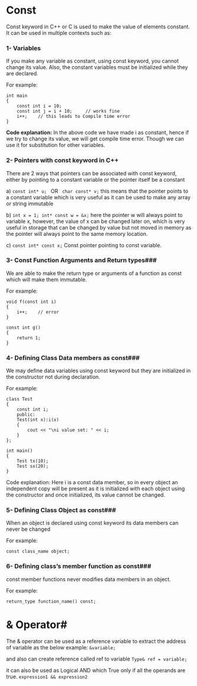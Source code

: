 # Const #

Const keyword in C++ or C is used to make the value of elements constant. It can be used in multiple contexts such as:

### 1-	Variables ###
If you make any variable as constant, using const keyword, you cannot change its value. Also, the constant variables must be initialized while they are declared.

For example:
```
int main
{
    const int i = 10;
    const int j = i + 10;     // works fine
    i++;    // this leads to Compile time error   
}
```
**Code explanation:**
In the above code we have made i as constant, hence if we try to change its value, we will get compile time error. Though we can use it for substitution for other variables.


### 2-	Pointers with const keyword in C++ ###
There are 2 ways that pointers can be associated with const keyword, either by pointing to a constant variable or the pointer itself be a constant

a)	```const int* u; ```   OR   ``` char const* v;```
this means that the pointer points to a constant variable which is very useful as it can be used to make any array or string  immutable

b)	```int x = 1;
int* const w = &x;```
here the pointer w will always point to variable x, however, the value of x can be changed later on, which is very useful in storage that can be changed by value but not moved in memory as the pointer will always point to the same memory location.

c) ```const int* const x;```
Const pointer pointing to const variable.

### 3-	Const Function Arguments and Return types###
We are able to make the return type or arguments of a function as const which will make them immutable.

For example:
```
void f(const int i)
{
    i++;    // error
}

const int g()
{
    return 1;
}
```
### 4-	Defining Class Data members as const###
We may define data variables using const keyword but they are initialized in the constructor not during declaration.

For example:
```
class Test
{
    const int i;
    public:
    Test(int x):i(x)
    {
        cout << "\ni value set: " << i;
    }
};

int main()
{
    Test tx(10);
    Test sx(20);
}
```
Code explanation:
Here i is a const data member, so in every object an independent copy will be present as it is initialized with each object using the constructor and once initialized, its value cannot be changed.

### 5-	Defining Class Object as const###
When an object is declared using const keyword its data members can never be changed

For example:
```
const class_name object;
```
### 6-	Defining class’s member function as const###
 const member functions never modifies data members in an object.

For example:
```
return_type function_name() const;
```

# & Operator#
The & operator  can be used as a reference variable to extract the address of variable as the below example:
```&variable;```

and also can create reference called ref to variable
```Type& ref = variable;```

it can also be used as Logical AND which True only if all the operands are true.
```expression1 && expression2```



